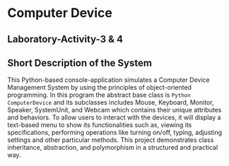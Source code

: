 # Computer Device
## Laboratory-Activity-3 & 4

## Short Description of the System
This  Python-based console-application simulates a Computer Device Management System by using the principles   of object-oriented programming. In this program the abstract base class is  ```Python ComputerDevice``` and its subclasses includes Mouse, Keyboard, Monitor, Speaker, SystemUnit, and Webcam which contains their unique attributes and behaviors. To allow users to interact with the devices, it will display a text-based menu to show its functionalities such as, viewing its specifications, performing operations like turning on/off, typing, adjusting settings and other particular methods. This project demonstrates class inheritance, abstraction, and polymorphism in a structured and practical way.

